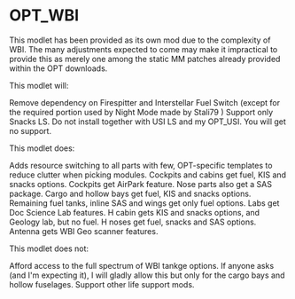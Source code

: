 # OPT_WBI

This modlet has been provided as its own mod due to the complexity of WBI. The many adjustments expected to come may make it impractical to provide this as merely one among the static MM patches already provided within the OPT downloads.

This modlet will:

Remove dependency on Firespitter and Interstellar Fuel Switch (except for the required portion used by Night Mode made by Stali79 )
Support only Snacks LS. Do not install together with USI LS and my OPT_USI. You will get no support.

This modlet does:

Adds resource switching to all parts with few, OPT-specific templates to reduce clutter when picking modules.
Cockpits and cabins get fuel, KIS and snacks options.
Cockpits get AirPark feature.
Nose parts also get a SAS package.
Cargo and hollow bays get fuel, KIS and snacks options.
Remaining fuel tanks, inline SAS and wings get only fuel options.
Labs get Doc Science Lab features.
H cabin gets KIS and snacks options, and Geology lab, but no fuel.
H noses get fuel, snacks and SAS options.
Antenna gets WBI Geo scanner features.

This modlet does not:

Afford access to the full spectrum of WBI tankge options. If anyone asks (and I'm expecting it), I will gladly allow this but only for the cargo bays and hollow fuselages.
Support other life support mods.